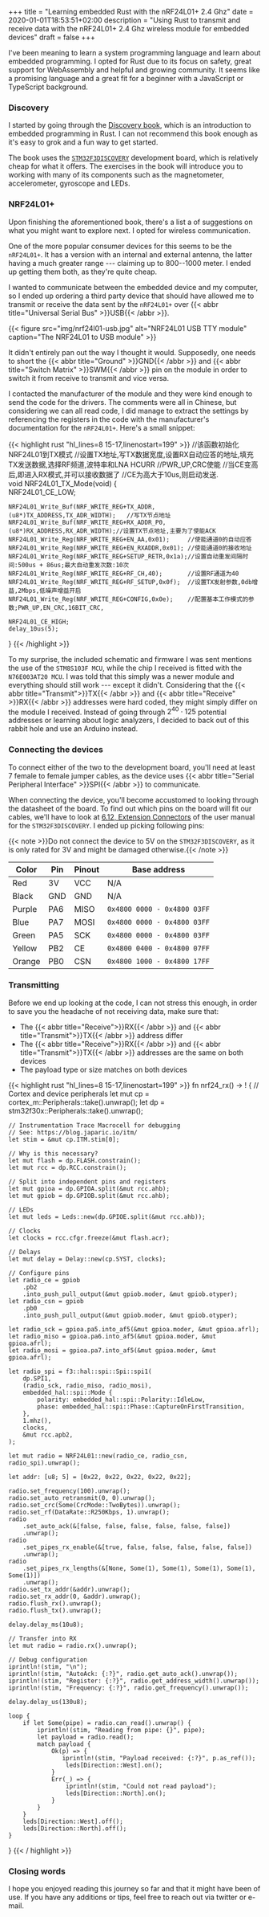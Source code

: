 +++
title = "Learning embedded Rust with the nRF24L01+ 2.4 Ghz"
date = 2020-01-01T18:53:51+02:00
description = "Using Rust to transmit and receive data with the nRF24L01+ 2.4 Ghz wireless module for embedded devices"
draft = false
+++

I've been meaning to learn a system programming language and learn about
embedded programming. I opted for Rust due to its focus on safety, great
support for WebAssembly and helpful and growing community. It seems like a
promising language and a great fit for a beginner with a JavaScript or
TypeScript background.

<!--more-->

### Discovery
I started by going through the [Discovery
book](https://docs.rust-embedded.org/discovery/), which is an introduction
to embedded programming in Rust. I can not recommend this book enough as it's
easy to grok and a fun way to get started.

The book uses the [`STM32F3DISCOVERY`](https://www.st.com/en/evaluation-tools/stm32f3discovery.html)
development board, which is relatively cheap for what it offers. The exercises
in the book will introduce you to working
with many of its components such as the magnetometer, accelerometer,
gyroscope and LEDs. 

### NRF24L01+
Upon finishing the aforementioned book, there's a list a of suggestions on what
you might want to explore next. I opted for wireless communication.

One of the more popular consumer devices for this seems to be the `nRF24L01+`.
It has a version with an internal and external antenna, the latter having a much
greater range --- claiming up to 800--1000 meter. I ended up getting them both,
as they're quite cheap. 

I wanted to communicate between the embedded device and my computer, so I ended
up ordering a third party device that should have allowed me to transmit or receive
the data sent by the `nRF24L01+` over {{< abbr title="Universal Serial Bus" >}}USB{{< /abbr >}}.

{{< figure src="img/nrf24l01-usb.jpg" alt="NRF24L01 USB TTY module" caption="The NRF24L01 to USB module" >}}

It didn't entirely pan out the way I thought it would. Supposedly, one needs to
short the {{< abbr title="Ground" >}}GND{{< /abbr >}} and {{< abbr title="Switch Matrix" >}}SWM{{< /abbr >}}
pin on the module in order to switch it from receive to transmit and vice
versa. 

I contacted the manufacturer of the module and they were kind enough to send
the code for the drivers. The comments were all in Chinese, but considering we
can all read code, I did manage to extract the settings by referencing the
registers in the code with the manufacturer's documentation for the
`nRF24L01+`. Here's a small snippet:

{{< highlight rust "hl_lines=8 15-17,linenostart=199" >}}
//该函数初始化NRF24L01到TX模式
//设置TX地址,写TX数据宽度,设置RX自动应答的地址,填充TX发送数据,选择RF频道,波特率和LNA HCURR
//PWR_UP,CRC使能
//当CE变高后,即进入RX模式,并可以接收数据了
//CE为高大于10us,则启动发送.	 
void NRF24L01_TX_Mode(void)
{														 
	NRF24L01_CE_LOW;

	NRF24L01_Write_Buf(NRF_WRITE_REG+TX_ADDR,(u8*)TX_ADDRESS,TX_ADR_WIDTH);   //写TX节点地址 
	NRF24L01_Write_Buf(NRF_WRITE_REG+RX_ADDR_P0,(u8*)RX_ADDRESS,RX_ADR_WIDTH);//设置TX节点地址,主要为了使能ACK	  
	NRF24L01_Write_Reg(NRF_WRITE_REG+EN_AA,0x01);     //使能通道0的自动应答    
	NRF24L01_Write_Reg(NRF_WRITE_REG+EN_RXADDR,0x01); //使能通道0的接收地址  
	NRF24L01_Write_Reg(NRF_WRITE_REG+SETUP_RETR,0x1a);//设置自动重发间隔时间:500us + 86us;最大自动重发次数:10次
	NRF24L01_Write_Reg(NRF_WRITE_REG+RF_CH,40);       //设置RF通道为40
	NRF24L01_Write_Reg(NRF_WRITE_REG+RF_SETUP,0x0f);  //设置TX发射参数,0db增益,2Mbps,低噪声增益开启   
	NRF24L01_Write_Reg(NRF_WRITE_REG+CONFIG,0x0e);    //配置基本工作模式的参数;PWR_UP,EN_CRC,16BIT_CRC,
	
	NRF24L01_CE_HIGH;
	delay_10us(5);
}
{{< /highlight >}}

To my surprise, the included schematic and firmware I was sent mentions the use
of the `STM8S103F MCU`, while the chip I received is fitted with the
`N76E003AT20 MCU`. I was told that this simply was a newer module and
everything should still work --- except it didn't. Considering that the {{< abbr title="Transmit">}}TX{{< /abbr >}} and 
{{< abbr title="Receive" >}}RX{{< /abbr >}} addresses were hard coded, they might
simply differ on the module I received. Instead of going through $2^{40} \cdot 125$
potential addresses or learning about logic analyzers, I decided to back out of this
rabbit hole and use an Arduino instead.

### Connecting the devices
 
To connect either of the two to the development board, you'll need at least 7
female to female jumper cables, as the device uses 
{{< abbr title="Serial Peripheral Interface" >}}SPI{{< /abbr >}} to communicate.

When connecting the device, you'll become accustomed to looking through the
datasheet of the board. To find out which pins on the board will fit our cables,
we'll have to look at [6.12, Extension
Connectors](https://www.st.com/content/ccc/resource/technical/document/user_manual/8a/56/97/63/8d/56/41/73/DM00063382.pdf/files/DM00063382.pdf/jcr:content/translations/en.DM00063382.pdf)
of the user manual for the `STM32F3DISCOVERY`. I ended up picking following
pins:


{{< note >}}Do not connect the device to 5V on the `STM32F3DISCOVERY`, as it is
only rated for 3V and might be damaged otherwise.{{< /note >}}

Color | Pin | Pinout | Base address 
------|-----|--------|--------------------------
Red   | 3V  | VCC    | N/A
Black | GND | GND    | N/A
Purple| PA6 | MISO   | `0x4800 0000 - 0x4800 03FF`
Blue  | PA7 | MOSI   | `0x4800 0000 - 0x4800 03FF`
Green | PA5 | SCK    | `0x4800 0000 - 0x4800 03FF` 
Yellow| PB2 | CE     | `0x4800 0400 - 0x4800 07FF`
Orange| PB0 | CSN    | `0x4800 1000 - 0x4800 17FF`

### Transmitting

Before we end up looking at the code, I can not stress this enough, in order to
save you the headache of not receiving data, make sure that:

* The {{< abbr title="Receive">}}RX{{< /abbr >}} and {{< abbr title="Transmit">}}TX{{< /abbr >}} address differ
* The {{< abbr title="Receive">}}RX{{< /abbr >}} and {{< abbr title="Transmit">}}TX{{< /abbr >}} addresses are the same on both devices
* The payload type or size matches on both devices

{{< highlight rust "hl_lines=8 15-17,linenostart=199" >}}
fn nrf24_rx() -> ! {
    // Cortex and device peripherals
    let mut cp = cortex_m::Peripherals::take().unwrap();
    let dp = stm32f30x::Peripherals::take().unwrap();

    // Instrumentation Trace Macrocell for debugging
    // See: https://blog.japaric.io/itm/
    let stim = &mut cp.ITM.stim[0];

    // Why is this necessary?
    let mut flash = dp.FLASH.constrain();
    let mut rcc = dp.RCC.constrain();

    // Split into independent pins and registers
    let mut gpioa = dp.GPIOA.split(&mut rcc.ahb);
    let mut gpiob = dp.GPIOB.split(&mut rcc.ahb);

    // LEDs
    let mut leds = Leds::new(dp.GPIOE.split(&mut rcc.ahb));

    // Clocks
    let clocks = rcc.cfgr.freeze(&mut flash.acr);

    // Delays
    let mut delay = Delay::new(cp.SYST, clocks);

    // Configure pins
    let radio_ce = gpiob
        .pb2
        .into_push_pull_output(&mut gpiob.moder, &mut gpiob.otyper);
    let radio_csn = gpiob
        .pb0
        .into_push_pull_output(&mut gpiob.moder, &mut gpiob.otyper);

    let radio_sck = gpioa.pa5.into_af5(&mut gpioa.moder, &mut gpioa.afrl);
    let radio_miso = gpioa.pa6.into_af5(&mut gpioa.moder, &mut gpioa.afrl);
    let radio_mosi = gpioa.pa7.into_af5(&mut gpioa.moder, &mut gpioa.afrl);

    let radio_spi = f3::hal::spi::Spi::spi1(
        dp.SPI1,
        (radio_sck, radio_miso, radio_mosi),
        embedded_hal::spi::Mode {
            polarity: embedded_hal::spi::Polarity::IdleLow,
            phase: embedded_hal::spi::Phase::CaptureOnFirstTransition,
        },
        1.mhz(),
        clocks,
        &mut rcc.apb2,
    );

    let mut radio = NRF24L01::new(radio_ce, radio_csn, radio_spi).unwrap();

    let addr: [u8; 5] = [0x22, 0x22, 0x22, 0x22, 0x22];

    radio.set_frequency(100).unwrap();
    radio.set_auto_retransmit(0, 0).unwrap();
    radio.set_crc(Some(CrcMode::TwoBytes)).unwrap();
    radio.set_rf(DataRate::R250Kbps, 1).unwrap();
    radio
        .set_auto_ack(&[false, false, false, false, false, false])
        .unwrap();
    radio
        .set_pipes_rx_enable(&[true, false, false, false, false, false])
        .unwrap();
    radio
        .set_pipes_rx_lengths(&[None, Some(1), Some(1), Some(1), Some(1), Some(1)])
        .unwrap();
    radio.set_tx_addr(&addr).unwrap();
    radio.set_rx_addr(0, &addr).unwrap();
    radio.flush_rx().unwrap();
    radio.flush_tx().unwrap();

    delay.delay_ms(10u8);

    // Transfer into RX
    let mut radio = radio.rx().unwrap();

    // Debug configuration
    iprintln!(stim, "\n");
    iprintln!(stim, "AutoAck: {:?}", radio.get_auto_ack().unwrap());
    iprintln!(stim, "Register: {:?}", radio.get_address_width().unwrap());
    iprintln!(stim, "Frequency: {:?}", radio.get_frequency().unwrap());

    delay.delay_us(130u8);

    loop {
        if let Some(pipe) = radio.can_read().unwrap() {
            iprintln!(stim, "Reading from pipe: {}", pipe);
            let payload = radio.read();
            match payload {
                Ok(p) => {
                   iprintln!(stim, "Payload received: {:?}", p.as_ref());
                    leds[Direction::West].on();
                }
                Err(_) => {
                    iprintln!(stim, "Could not read payload");
                    leds[Direction::North].on();
                }
            }
        }
        leds[Direction::West].off();
        leds[Direction::North].off();
    }
}
{{< / highlight >}}

### Closing words

I hope you enjoyed reading this journey so far and that it might have been of
use. If you have any additions or tips, feel free to reach out via twitter or
e-mail.

